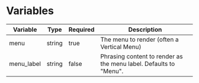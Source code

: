 # Variables
| Variable   | Type   | Required | Description                                                       |
|------------|--------|----------|-------------------------------------------------------------------|
| menu       | string | true     | The menu to render (often a Vertical Menu)                        |
| menu_label | string | false    | Phrasing content to render as the menu label. Defaults to "Menu". |
